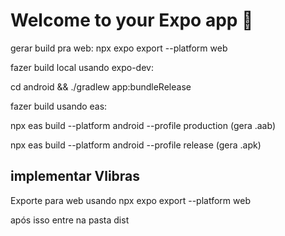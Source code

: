 # Welcome to your Expo app 👋

gerar build pra web:
npx expo export --platform web


fazer build local usando expo-dev:

cd android && ./gradlew app:bundleRelease


fazer build usando eas:

npx eas build --platform android --profile production (gera .aab)

npx eas build --platform android --profile release (gera .apk)

## implementar Vlibras


Exporte para web usando npx expo export --platform web

após isso entre na pasta dist

 <div vw class="enabled">
    <div vw-access-button class="active"></div>
    <div vw-plugin-wrapper>
      <div class="vw-plugin-top-wrapper"></div>
    </div>
  </div>
  <script src="https://vlibras.gov.br/app/vlibras-plugin.js"></script>
  <script>
    new window.VLibras.Widget('https://vlibras.gov.br/app');
  </script>
